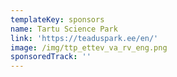 ```yaml
---
templateKey: sponsors
name: Tartu Science Park
link: 'https://teaduspark.ee/en/'
image: /img/ttp_ettev_va_rv_eng.png
sponsoredTrack: ''
---
```

